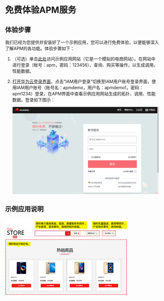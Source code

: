 # 免费体验APM服务<a name="zh-cn_topic_0081179925"></a>

## 体验步骤<a name="section16761814191118"></a>

我们已经为您提供并安装好了一个示例应用，您可以进行免费体验，以便能够深入了解APM的各功能。体验步骤如下：

1.  （可选）单击[此处](http://117.78.47.229/)访问示例应用网站（它是一个模拟的电商网站）。在网站中进行登录（帐号：apm，密码：123456）、查询、购买等操作，以生成调用、性能数据。
2.  [打开华为云登录界面](https://console.huaweicloud.com/apm/#/apm/atps/dashboard)，点击“IAM用户登录”切换至IAM用户账号登录界面，使用IAM用户账号（账号名：apmdemo，用户名：apmdemo1，密码：apm1234）登录，在APM界面中查看示例应用网站生成的拓扑、调用、性能数据。登录如下图示：

    ![](figures/demo登录.gif)


## 示例应用说明<a name="zh-cn_topic_0089436415_section196181529123116"></a>

![](figures/示例应用说明.png)

